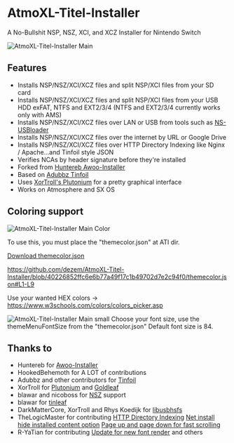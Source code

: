 # AtmoXL-Titel-Installer
A No-Bullshit NSP, NSZ, XCI, and XCZ Installer for Nintendo Switch

![AtmoXL-Titel-Installer Main](https://raw.githubusercontent.com/dezem/AtmoXL-Titel-Installer/master/AtmoXL-Titel-Installer-Main.jpg)

## Features
- Installs NSP/NSZ/XCI/XCZ files and split NSP/XCI files from your SD card
- Installs NSP/NSZ/XCI/XCZ files and split NSP/XCI files from your USB HDD exFAT, NTFS and EXT2/3/4 (NTFS and EXT2/3/4 currently works only with AMS)
- Installs NSP/NSZ/XCI/XCZ files over LAN or USB from tools such as [NS-USBloader](https://github.com/developersu/ns-usbloader)
- Installs NSP/NSZ/XCI/XCZ files over the internet by URL or Google Drive
- Installs NSP/NSZ/XCI/XCZ files over HTTP Directory Indexing like Nginx / Apache...and Tinfoil style JSON
- Verifies NCAs by header signature before they're installed
- Forked from [Huntereb Awoo-Installer](https://github.com/Huntereb/Awoo-Installer)
- Based on [Adubbz Tinfoil](https://github.com/Adubbz/Tinfoil)
- Uses [XorTroll's Plutonium](https://github.com/XorTroll/Plutonium) for a pretty graphical interface
- Works on Atmosphere and SX OS

## Coloring support
![AtmoXL-Titel-Installer Main Color](https://raw.githubusercontent.com/dezem/AtmoXL-Titel-Installer/master/AtmoXL-Titel-Installer-Main-Color.jpg)

To use this, you must place the "themecolor.json" at ATI dir.

[Download themecolor.json](https://raw.githubusercontent.com/dezem/AtmoXL-Titel-Installer/master/themecolor.json)

https://github.com/dezem/AtmoXL-Titel-Installer/blob/40226852ffc6e6b77a49f17c1b49702d7e2c94f0/themecolor.json#L1-L9

Use your wanted HEX colors -> https://www.w3schools.com/colors/colors_picker.asp

![AtmoXL-Titel-Installer Main small](https://raw.githubusercontent.com/dezem/AtmoXL-Titel-Installer/master/AtmoXL-Titel-Installer-Main-small.jpg)
Choose your font size, use the themeMenuFontSize from the "themecolor.json"
Default font size is 84.


## Thanks to
- Huntereb for [Awoo-Installer](https://github.com/Huntereb/Awoo-Installer)
- HookedBehemoth for A LOT of contributions
- Adubbz and other contributors for [Tinfoil](https://github.com/Adubbz/Tinfoil)
- XorTroll for [Plutonium](https://github.com/XorTroll/Plutonium) and [Goldleaf](https://github.com/XorTroll/Goldleaf)
- blawar and nicoboss for [NSZ](https://github.com/nicoboss/nsz) support
- blawar for [tinleaf](https://github.com/blawar/tinleaf)
- DarkMatterCore, XorTroll and Rhys Koedijk for [libusbhsfs](https://github.com/DarkMatterCore/libusbhsfs)
- TheLogicMaster for contributing 
  [HTTP Directory Indexing](https://github.com/dezem/AtmoXL-Titel-Installer/pull/18) 
  [Net install hide installed content option](https://github.com/dezem/AtmoXL-Titel-Installer/pull/19)
  [Page up and page down for fast scrolling](https://github.com/dezem/AtmoXL-Titel-Installer/pull/22)
- R-YaTian for contributing [Update for new font render](https://github.com/dezem/AtmoXL-Titel-Installer/pull/24) and others

